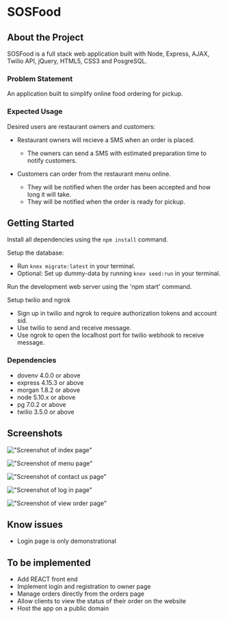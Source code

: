 # SOSFood

## About the Project
SOSFood is a full stack web application built with Node, Express, AJAX, Twilio API, jQuery, HTML5, CSS3 and PosgreSQL.

### Problem Statement

An application built to simplify online food ordering for pickup.

### Expected Usage

Desired users are restaurant owners and customers:

- Restaurant owners will recieve a SMS when an order is placed.
  - The owners can send a SMS with estimated preparation time to notify customers.

- Customers can order from the restaurant menu online.
  - They will be notified when the order has been accepted and how long it will take.
  - They will be notified when the order is ready for pickup.


## Getting Started
Install all dependencies using the `npm install` command.

Setup the database:
  - Run `knex migrate:latest` in your terminal.
  - Optional: Set up dummy-data by running `knex seed:run` in your terminal.

Run the development web server using the 'npm start' command.

Setup twilio and ngrok
  - Sign up in twilio and ngrok to require authorization tokens and account sid. 
  - Use twilio to send and receive message. 
  - Use ngrok to open the localhost port for twilio webhook to receive message. 


### Dependencies
- dovenv 4.0.0 or above
- express 4.15.3 or above
- morgan 1.8.2 or above
- node 5.10.x or above
- pg 7.0.2 or above
- twilio 3.5.0 or above

## Screenshots 

!["Screenshot of index page"](https://github.com/ferrazf/Dumpling/blob/master/screenshots/index.jpg)

!["Screenshot of menu page"](https://github.com/ferrazf/Dumpling/blob/master/screenshots/menu.jpg)

!["Screenshot of contact us page"](https://github.com/ferrazf/Dumpling/blob/master/screenshots/contact_us.jpg)

!["Screenshot of log in page"](https://github.com/ferrazf/Dumpling/blob/master/screenshots/view_order_login.jpg)

!["Screenshot of view order page"](https://github.com/ferrazf/Dumpling/blob/master/screenshots/view_order.jpg)

## Know issues 

- Login page is only demonstrational 

## To be implemented 

- Add REACT front end
- Implement login and registration to owner page
- Manage orders directly from the orders page
- Allow clients to view the status of their order on the website
- Host the app on a public domain



